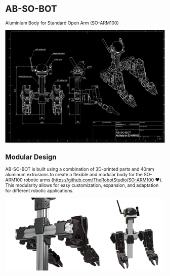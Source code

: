 # AB-SO-BOT

Aluminium Body for Standard Open Arm (SO-ARM100)

![AB-SO-BOT Drawing](images/AB-SO-DARK.png)

## Modular Design

AB-SO-BOT is built using a combination of 3D-printed parts and 40mm aluminum extrusions to create a flexible and modular body for the SO-ARM100 robotic arms (https://github.com/TheRobotStudio/SO-ARM100 ❤️).
This modularity allows for easy customization, expansion, and adaptation for different robotic applications.

![AB-SO-BOT Back](images/AB-SO-banner.png)
